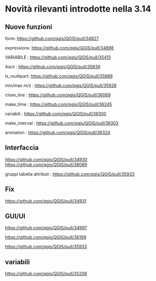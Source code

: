 # Novità rilevanti introdotte nella 3.14

## Nuove funzioni

form: https://github.com/qgis/QGIS/pull/34827

expressions: https://github.com/qgis/QGIS/pull/34898

VARIABILE : https://github.com/qgis/QGIS/pull/35415

Ascii : https://github.com/qgis/QGIS/pull/35839

Is_multipart: https://github.com/qgis/QGIS/pull/35889

min/max m/z : https://github.com/qgis/QGIS/pull/35928

close_line : https://github.com/qgis/QGIS/pull/36069

make_time : https://github.com/qgis/QGIS/pull/36245

variabili : https://github.com/qgis/QGIS/pull/36300

make_interval : https://github.com/qgis/QGIS/pull/36303

animation : https://github.com/qgis/QGIS/pull/36324

## Interfaccia

https://github.com/qgis/QGIS/pull/34930
https://github.com/qgis/QGIS/pull/36089

gruppi tabella attributi : https://github.com/qgis/QGIS/pull/35933


## Fix

https://github.com/qgis/QGIS/pull/34931

## GUI/UI

https://github.com/qgis/QGIS/pull/34997

https://github.com/qgis/QGIS/pull/36199

https://github.com/qgis/QGIS/pull/35933

## variabili

https://github.com/qgis/QGIS/pull/35208